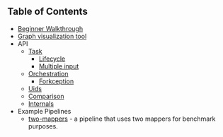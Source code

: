 ## Table of Contents

* [Beginner Walkthrough](BeginnerWalkthrough.md)
* [Graph visualization tool](D3Visualization.md)
* API
    * [Task](Task.md)
        - [Lifecycle](TaskLifecycle.md)
        - [Multiple input](MultipleInput.md)
    * [Orchestration](Orchestration.md)
        * [Forkception](Forkception.md)
    * [Uids](Uid.md)
    * [Comparison](Comparison.md)
    * [Internals](Internals.md)
* Example Pipelines
    * [two-mappers](../examples/pipelines/two-mappers/README.md) - a pipeline
     that uses two mappers for benchmark purposes.
